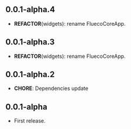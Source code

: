 ## 0.0.1-alpha.4

 - **REFACTOR**(widgets): rename FluecoCoreApp.

## 0.0.1-alpha.3

- **REFACTOR**(widgets): rename FluecoCoreApp.

## 0.0.1-alpha.2

- **CHORE**: Dependencies update

## 0.0.1-alpha

- First release.
